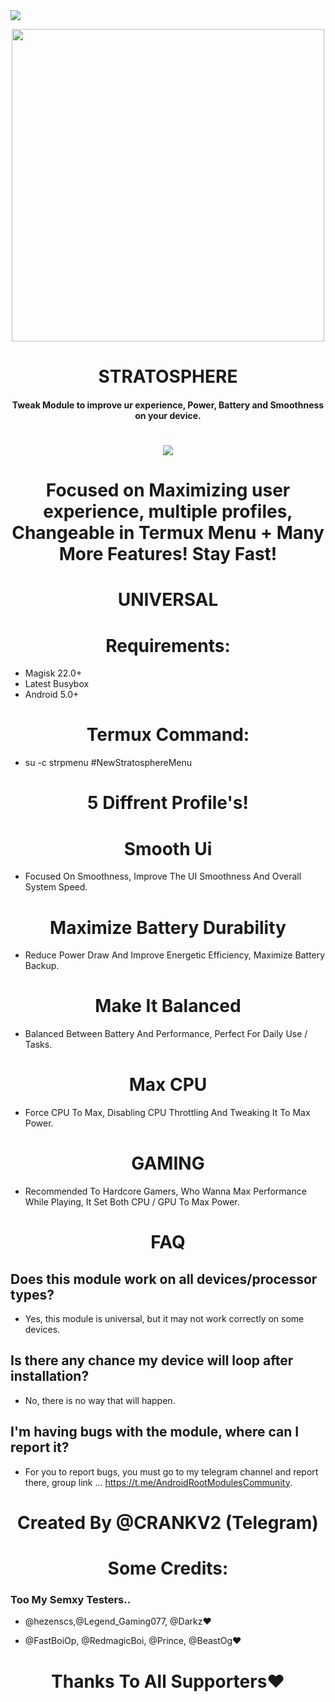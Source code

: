  
<img src="https://github-readme-stats.vercel.app/api?username=CRANKV2&&show_icons=true&title_color=ffffff&icon_color=bb2acf&text_color=daf7dc&bg_color=151515">

 <p align="center"><a href="https://t.me/AndroidRootModulesCommunity"><img src="https://i.imgur.com/Ow6ufiw.jpeg" width="500"></a></p>  
 <h1 align="center"><b> STRATOSPHERE </b></h1> 
 <h4 align="center">Tweak Module to improve ur experience, Power, Battery and Smoothness on your device.</h4>

 <h1 align="center"><b><a href="https://t.me/AndroidRootModulesCommunity"><img src="https://img.shields.io/badge/Join-Telegram%20Channel-red.svg?logo=Telegram"></a></b></h1>

<h1 align="center"><b>Focused on Maximizing user experience, multiple profiles, Changeable in Termux Menu + Many More Features! Stay Fast!</b></h1>

 <h1 align="center"><b> UNIVERSAL </b></h1> 

## <h1 align="center"><b>Requirements:</b></h1>
- Magisk 22.0+
- Latest Busybox
- Android 5.0+

## <h1 align="center"><b>Termux Command:</b></h1>
- su -c strpmenu #NewStratosphereMenu


# <h1 align="center"><b>5 Diffrent Profile's!</b></h1>
### <h1 align="center"><b>Smooth Ui</b></h1>
- Focused On Smoothness, Improve The UI Smoothness And Overall System Speed.

### <h1 align="center"><b>Maximize Battery Durability </b></h1>
- Reduce Power Draw And Improve Energetic Efficiency, Maximize Battery Backup.

### <h1 align="center"><b>Make It Balanced </b></h1>
- Balanced Between Battery And Performance, Perfect For Daily Use / Tasks.

### <h1 align="center"><b>Max CPU</b></h1>
- Force CPU To Max, Disabling CPU Throttling And Tweaking It To Max Power.

### <h1 align="center"><b>GAMING</b></h1>
- Recommended To Hardcore Gamers, Who Wanna Max Performance While Playing, It Set Both CPU / GPU To Max Power.


# <h1 align="center"><b>FAQ</b></h1>

## Does this module work on all devices/processor types? 
- Yes, this module is universal, but it may not work correctly on some devices.


## Is there any chance my device will loop after installation? 
- No, there is no way that will happen.


## I'm having bugs with the module, where can I report it? 
- For you to report bugs, you must go to my telegram channel and report there, group link ... https://t.me/AndroidRootModulesCommunity.



<h1 align="center"><b>Created By @CRANKV2 (Telegram)</b></h1>

## <h1 align="center"><b>Some Credits:</b></h1>

### Too My Semxy Testers.. 
- @hezenscs,@Legend_Gaming077, @Darkz❤

- @FastBoiOp, @RedmagicBoi, @Prince, @BeastOg❤

## <h1 align="center"><b>Thanks To All Supporters❤️</b></h1>


